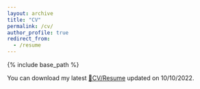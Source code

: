 ```yaml
---
layout: archive
title: "CV"
permalink: /cv/
author_profile: true
redirect_from:
  - /resume
---
```


{% include base_path %}

You can download my latest [📝CV/Resume](/files/R_sum__10_10_2022.pdf) updated on 10/10/2022.
